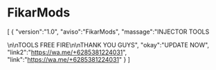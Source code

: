# FikarMods
[ { "version":"1.0", "aviso":"FikarMods", "massage":"INJECTOR TOOLS

\n\nTOOLS FREE FIRE\n\nTHANK YOU GUYS", "okay":"UPDATE NOW", "link2":"https://wa.me/+6285381224031", "link":"https://wa.me/+6285381224031" } ]
